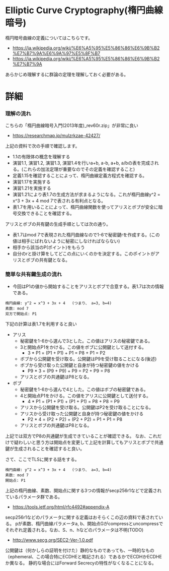 # Elliptic Curve Cryptography(楕円曲線暗号)
楕円暗号曲線の定義についてはこちらです。
- https://ja.wikipedia.org/wiki/%E6%A5%95%E5%86%86%E6%9B%B2%E7%B7%9A%E6%9A%97%E5%8F%B7
- https://ja.wikipedia.org/wiki/%E6%A5%95%E5%86%86%E6%9B%B2%E7%B7%9A

あらかじめ理解するに群論の定理を理解しておく必要がある。

# 詳細

### 理解の流れ
こちらの「楕円曲線暗号入門(2013年度)_rev60r.zip」が非常に良い
- https://researchmap.jp/mulzrkzae-42427/

上記の資料で次の手順で確認します。
- 1.1の有限体の概念を理解する
- 演習1.1, 演習1.2, 演習1.3, 演習1.4を行いa+b, a-b, a+b, a/bの表を完成される。(これらの加法定理が重要なのでその定義を確認すること)
- 定義1.15を確認することによって、楕円曲線定義方程式を確認する。
- 演習1.17を実施する
- 演習1.21を実施する
- 演習1.21により表1.7の生成方法が求まるようになる。これが楕円曲線y^2 = x^3 + 3x + 4 mod 7で表される有利点となる。
- 表1.7を用いることによって、楕円曲線関数を使ってアリスとボブが安全に暗号交換できることを確認する。

アリスとボブの共有鍵の生成手順としては次の通り。
- 表1.7はmod 7で表現された楕円曲線なので1-6で秘密鍵rを作成する。(この値は相手にばれないように秘密にしなければならない)
- 相手から該当のP(ポイント)をもらう
- 自分のrと掛け算をしてどこの点にいくのかを決定する。このポイントがアリスとボブの共有鍵となる。


### 簡単な共有鍵生成の流れ

- 今回はP1の値から開始することをアリスとボブで合意する。表1.7は次の情報である。
```
楕円曲線: y^2 = x^3 + 3x + 4   (つまり、 a=3, b=4)
素数: mod 7
双方で開始点: P1
```

下記の計算は表1.7を利用すると良い
- アリス
  - 秘密鍵を1-6から選んで3とした。この値はアリスの秘密鍵である。
  - 3と開始点P1をかける。この値をボブに公開鍵として送付する。
    - 3 * P1 = (P1 + P1) + P1 = P8 + P1 = P2 
  - ボブから公開鍵を受け取る。公開鍵はP9を受け取ることになる(後述)
  - ボブから受け取った公開鍵と自身が持つ秘密鍵の値をかける
    - P9 * 3 = (P9 + P9) + P9 = P2 + P9 = P8
  - アリスとボブの共通鍵はP8となる。
- ボブ
  - 秘密鍵を1-6から選んで4とした。この値はボブの秘密鍵である。
  - 4と開始点P1をかける。この値をアリスに公開鍵として送付する。
    - 4 * P1 = (P1 + P1) + (P1 + P1) = P8 + P8 = P9
  - アリスから公開鍵を受け取る。公開鍵はP2を受け取ることになる。
  - アリスから受け取った公開鍵と自身が持つ秘密鍵の値をかける
    - P2 * 4 = (P2 + P2) + (P2 + P2) = P1 + P1 = P8
   - アリスとボブの共通鍵はP8となる。

上記では双方でP8の共通鍵が生成できていることが確認できる。
なお、これだけで疑わしいと思う方は開始点を変更して上記を計算してもアリスとボブで共通鍵が生成されることを確認すると良い。


さて、ここでTLSに関する話をする。
```
楕円曲線: y^2 = x^3 + 3x + 4   (つまり、 a=3, b=4)
素数: mod 7
開始点: P1
```

上記の楕円曲線、素数、開始点に関する3つの情報がsecp256r1などで定義されているパラメータ群である。
- https://tools.ietf.org/html/rfc4492#appendix-A

secp256r1などのパラメータに関する定義はおそらくこの辺の資料で表されている。
pが素数、楕円曲線パラメータa, b、開始点Gがcompressとuncompressでそれぞれ定義される。なお、S、n、hなどのパラメータは不明(TODO)
- http://www.secg.org/SEC2-Ver-1.0.pdf

公開鍵は（何かしらの証明を付けた）静的なものであっても、一時的なもの（ephemeral、この場合特にECDHEと略記される）であるかでECDHかECDHEか異なる。
静的な場合にはForward Secrecyの特性がなくなることになる。



